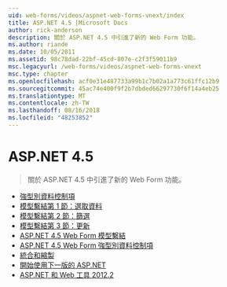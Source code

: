 ```yaml
---
uid: web-forms/videos/aspnet-web-forms-vnext/index
title: ASP.NET 4.5 |Microsoft Docs
author: rick-anderson
description: 關於 ASP.NET 4.5 中引進了新的 Web Form 功能。
ms.author: riande
ms.date: 10/05/2011
ms.assetid: 98c78dad-22bf-45cd-807e-c2f3f59011b9
msc.legacyurl: /web-forms/videos/aspnet-web-forms-vnext
msc.type: chapter
ms.openlocfilehash: acf0e31e487733a99b1c7b02a1a773c61ffc12b9
ms.sourcegitcommit: 45ac74e400f9f2b7dbded66297730f6f14a4eb25
ms.translationtype: MT
ms.contentlocale: zh-TW
ms.lasthandoff: 08/16/2018
ms.locfileid: "48253852"
---
```

<a name="aspnet-45"></a>ASP.NET 4.5
====================
> 關於 ASP.NET 4.5 中引進了新的 Web Form 功能。


- [強型別資料控制項](aspnet-vnext-videos-strongly-typed-data-controls.md)
- [模型繫結第 1 節：選取資料](aspnet-vnext-videos-model-binding-part-1-selecting-data.md)
- [模型繫結第 2 節：篩選](aspnet-vnext-videos-model-binding-part-2-filtering.md)
- [模型繫結第 3 節：更新](aspnet-vnext-videos-model-binding-part-3-updating.md)
- [ASP.NET 4.5 Web Form 模型繫結](aspnet-45-web-forms-model-binding.md)
- [ASP.NET 4.5 Web Form 強型別資料控制項](aspnet-45-web-forms-strong-typed-data-controls.md)
- [統合和縮製](aspnet-vnext-videos-bundling-and-minification.md)
- [開始使用下一版的 ASP.NET](getting-started-with-the-next-version-of-aspnet.md)
- [ASP.NET 和 Web 工具 2012.2](aspnet-and-web-tools-20122.md)
